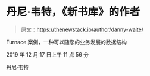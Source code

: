 # 丹尼·韦特，《新书库》的作者

> 原文：<https://thenewstack.io/author/danny-waite/>

Furnace 案例，一种可以随您的业务发展的数据结构

2019 年 12 月 17 日上午 11 点 56 分

丹尼·韦特